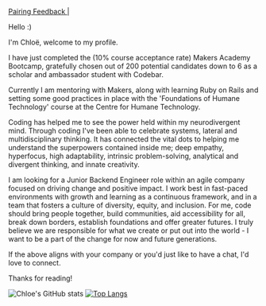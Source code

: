 <!-- <a href="https://github.com/Chloeem/CV">CV </a>| -->
<a href="https://docs.google.com/spreadsheets/d/1kwFnr34pTHlpOYI-TR2UMZP0UubJzq7AimpX-bcVn4A/edit?usp=sharing"> Pairing Feedback </a>|

Hello :)

I'm Chloë, welcome to my profile.

I have just completed the (10% course acceptance rate) Makers Academy Bootcamp, gratefully chosen out of 200 potential candidates down to 6 as a scholar and ambassador student with Codebar.

Currently I am mentoring with Makers, along with learning Ruby on Rails and setting some good practices in place with the 'Foundations of Humane Technology' course at the Centre for Humane Technology. 

Coding has helped me to see the power held within my neurodivergent mind. Through coding I've been able to celebrate systems, lateral and multidisciplinary thinking. It has connected the vital dots to helping me understand the superpowers contained inside me; deep empathy, hyperfocus, high adaptability, intrinsic problem-solving, analytical and divergent thinking, and innate creativity. 

I am looking for a Junior Backend Engineer role within an agile company focused on driving change and positive impact. I work best in fast-paced environments with growth and learning as a continuous framework, and in a team that fosters a culture of diversity, equity, and inclusion. For me, code should bring people together, build communities, aid accessibility for all, break down borders, establish foundations and offer greater futures. I truly believe we are responsible for what we create or put out into the world - I want to be a part of the change for now and future generations. 

If the above aligns with your company or you'd just like to have a chat, I'd love to connect.

Thanks for reading!

![Chloe's GitHub stats](https://github-readme-stats.vercel.app/api?username=chloeem&show_icons=true&theme=merko)
 [![Top Langs](https://github-readme-stats.vercel.app/api/top-langs/?username=chloeem&layout=compact&theme=merko&text_color=#FFFFFF)](https://github.com/anuraghazra/github-readme-stats)
